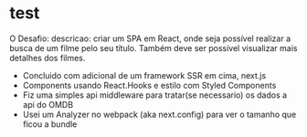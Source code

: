 # test

O Desafio: 
descricao: criar um SPA em React, onde seja possível realizar a busca de um filme pelo seu título. Também deve ser possível visualizar mais detalhes dos filmes.
    


  + Concluido com adicional de um framework SSR em cima, next.js
  + Components usando React.Hooks e estilo com Styled Components
  + Fiz uma simples api middleware para tratar(se necessario) os dados a api do OMDB
  + Usei um Analyzer no webpack (aka next.config) para ver o tamanho que ficou a bundle  




